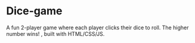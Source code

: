 # Dice-game
A fun 2-player game where each player clicks their dice to roll. The higher number wins!  , built with HTML/CSS/JS.
